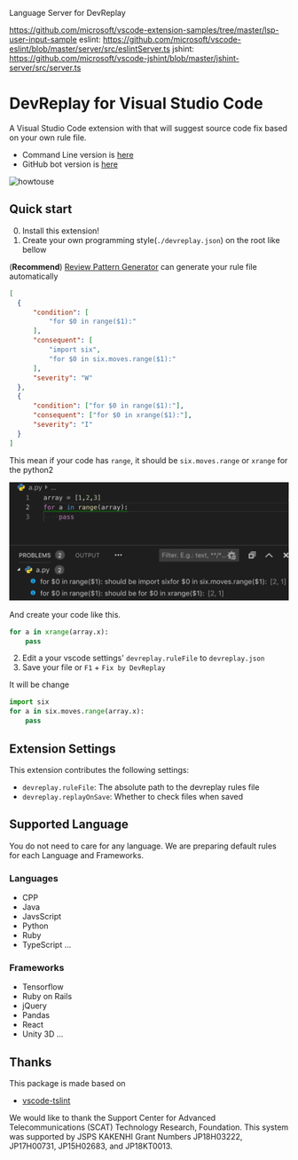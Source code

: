 Language Server for DevReplay

https://github.com/microsoft/vscode-extension-samples/tree/master/lsp-user-input-sample
eslint: https://github.com/microsoft/vscode-eslint/blob/master/server/src/eslintServer.ts
jshint: https://github.com/microsoft/vscode-jshint/blob/master/jshint-server/src/server.ts


# DevReplay for Visual Studio Code

A Visual Studio Code extension with that will suggest source code fix based on your own rule file.
* Command Line version is [here](https://www.npmjs.com/package/devreplay)
* GitHub bot version is [here](https://github.com/marketplace/dev-replay)

![howtouse](img/DevReplayReplay.gif)

## Quick start

0. Install this extension!
1. Create your own programming style(`./devreplay.json`) on the root like bellow 

(**Recommend**) [Review Pattern Generator](https://github.com/Ikuyadeu/review_pattern_gen) can generate your rule file automatically
```json
[
  {
      "condition": [
          "for $0 in range($1):"
      ],
      "consequent": [
          "import six",
          "for $0 in six.moves.range($1):"
      ],
      "severity": "W"
  },
  {
      "condition": ["for $0 in range($1):"],
      "consequent": ["for $0 in xrange($1):"],
      "severity": "I"
  }
]
```
This mean if your code has `range`, it should be `six.moves.range` or `xrange` for the python2

![Syntax](img/lint_sample.png)

And create your code like this.
```python
for a in xrange(array.x):
    pass
```

2. Edit a your vscode settings' `devreplay.ruleFile` to `devreplay.json`
3. Save your file or `F1` + `Fix by DevReplay`

It will be change
```python
import six
for a in six.moves.range(array.x):
    pass
```

## Extension Settings

This extension contributes the following settings:

* `devreplay.ruleFile`: The absolute path to the devreplay rules file
* `devreplay.replayOnSave`: Whether to check files when saved

## Supported Language

You do not need to care for any language.
We are preparing default rules for each Language and Frameworks.

### Languages

* CPP
* Java
* JavsScript
* Python
* Ruby
* TypeScript
...

### Frameworks

* Tensorflow
* Ruby on Rails
* jQuery
* Pandas
* React
* Unity 3D
...

## Thanks

This package is made based on
* [vscode-tslint](https://github.com/microsoft/vscode-tslint)

We would like to thank the Support Center for Advanced Telecommunications (SCAT) Technology Research, Foundation.
This system was supported by JSPS KAKENHI Grant Numbers JP18H03222, JP17H00731, JP15H02683, and JP18KT0013.
